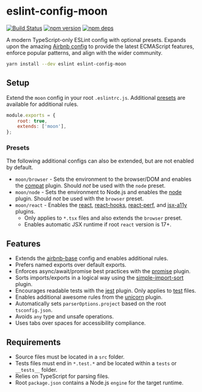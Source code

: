 # eslint-config-moon

[![Build Status](https://github.com/moonrepo/dev/workflows/Build/badge.svg)](https://github.com/moonrepo/dev/actions?query=branch%3Amaster)
[![npm version](https://badge.fury.io/js/eslint-config-moon.svg)](https://www.npmjs.com/package/eslint-config-moon)
[![npm deps](https://david-dm.org/moonrepo/dev.svg?path=packages/eslint-config)](https://www.npmjs.com/package/eslint-config-moon)

A modern TypeScript-only ESLint config with optional presets. Expands upon the amazing
[Airbnb config](https://www.npmjs.com/package/eslint-config-airbnb-base) to provide the latest
ECMAScript features, enforce popular patterns, and align with the wider community.

```bash
yarn install --dev eslint eslint-config-moon
```

## Setup

Extend the `moon` config in your root `.eslintrc.js`. Additional [presets](#presets) are available
for additional rules.

```js
module.exports = {
	root: true,
	extends: ['moon'],
};
```

### Presets

The following additional configs can also be extended, but are not enabled by default.

- `moon/browser` - Sets the environment to the browser/DOM and enables the
  [compat](https://www.npmjs.com/package/eslint-plugin-compat) plugin. Should _not_ be used with the
  `node` preset.
- `moon/node` - Sets the environment to Node.js and enables the
  [node](https://www.npmjs.com/package/eslint-plugin-node) plugin. Should _not_ be used with the
  `browser` preset.
- `moon/react` - Enables the [react](https://www.npmjs.com/package/eslint-plugin-react),
  [react-hooks](https://www.npmjs.com/package/eslint-plugin-react-hooks),
  [react-perf](https://www.npmjs.com/package/eslint-plugin-react-perf), and
  [jsx-a11y](https://www.npmjs.com/package/eslint-plugin-jsx-a11y) plugins.
  - Only applies to `*.tsx` files and also extends the `browser` preset.
  - Enables automatic JSX runtime if root `react` version is 17+.

## Features

- Extends the [airbnb-base](https://www.npmjs.com/package/eslint-config-airbnb-base) config and
  enables additional rules.
- Prefers named exports over default exports.
- Enforces async/await/promise best practices with the
  [promise](https://www.npmjs.com/package/eslint-plugin-promise) plugin.
- Sorts imports/exports in a logical way using the
  [simple-import-sort](https://www.npmjs.com/package/eslint-plugin-simple-import-sort) plugin.
- Encourages readable tests with the [jest](https://www.npmjs.com/package/eslint-plugin-jest)
  plugin. Only applies to [test](#requirements) files.
- Enables additional awesome rules from the
  [unicorn](https://www.npmjs.com/package/eslint-plugin-unicorn) plugin.
- Automatically sets `parserOptions.project` based on the root `tsconfig.json`.
- Avoids `any` type and unsafe operations.
- Uses tabs over spaces for accessibility compliance.

## Requirements

- Source files must be located in a `src` folder.
- Tests files must end in `*.test.*` and be located within a `tests` or `__tests__` folder.
- Relies on TypeScript for parsing files.
- Root `package.json` contains a Node.js `engine` for the target runtime.

